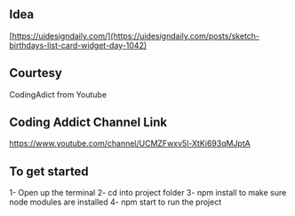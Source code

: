 ## Idea

[https://uidesigndaily.com/](https://uidesigndaily.com/posts/sketch-birthdays-list-card-widget-day-1042)

## Courtesy 

CodingAdict from Youtube


## Coding Addict Channel Link
https://www.youtube.com/channel/UCMZFwxv5l-XtKi693qMJptA


## To get started
1- Open up the terminal 
2- cd into project folder
3- npm install to make sure node modules are installed
4- npm start to run the project
